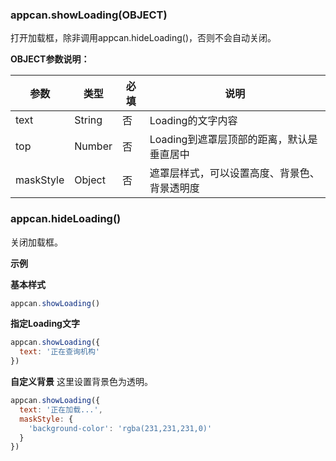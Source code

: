 ### appcan.showLoading(OBJECT)
打开加载框，除非调用appcan.hideLoading()，否则不会自动关闭。

**OBJECT参数说明：**

参数 | 类型 | 必填 | 说明
---|---|---|---
text | String | 否 | Loading的文字内容
top | Number | 否 | Loading到遮罩层顶部的距离，默认是垂直居中
maskStyle | Object | 否 | 遮罩层样式，可以设置高度、背景色、背景透明度


### appcan.hideLoading()
关闭加载框。

**示例**

**基本样式**
```javascript
appcan.showLoading()
```
**指定Loading文字**
```javascript
appcan.showLoading({
  text: '正在查询机构'
})
```
**自定义背景**
这里设置背景色为透明。

```javascript
appcan.showLoading({
  text: '正在加载...',
  maskStyle: { 
    'background-color': 'rgba(231,231,231,0)' 
  }
})
```



